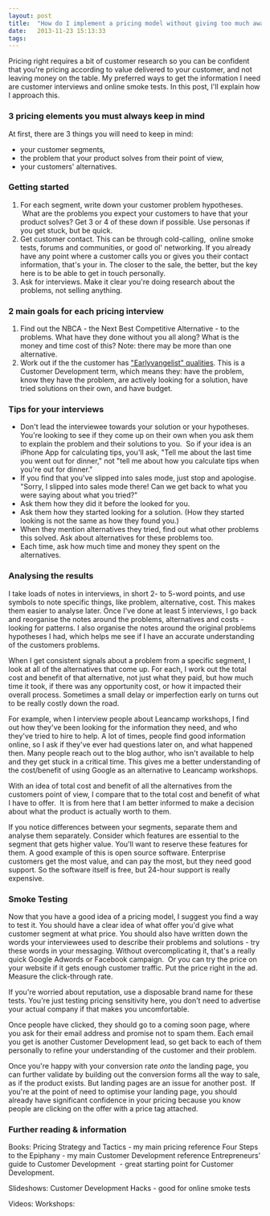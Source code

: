 ```yaml
---
layout: post
title:  "How do I implement a pricing model without giving too much away?"
date:   2013-11-23 15:13:33
tags:   
---
```


<div>Pricing right requires a bit of customer research so you can be confident that you're pricing according to value delivered to your customer, and not leaving money on the table. My preferred ways to get the information I need are customer interviews and online smoke tests. In this post, I'll explain how I approach this.</div>
<h3><strong>3 pricing elements you must always keep in mind</strong></h3>
<div>At first, there are 3 things you will need to keep in mind:</div>
<div>
<ul>
	<li>your customer segments,</li>
	<li>the problem that your product solves from their point of view,</li>
	<li>your customers' alternatives.</li>
</ul>
</div>
<h3>Getting started</h3>
<div>
<ol>
	<li>For each segment, write down your customer problem hypotheses.  What are the problems you expect your customers to have that your product solves? Get 3 or 4 of these down if possible. Use personas if you get stuck, but be quick.</li>
	<li>Get customer contact. This can be through cold-calling,  online smoke tests, forums and communities, or good ol' networking. If you already have any point where a customer calls you or gives you their contact information, that's your in. The closer to the sale, the better, but the key here is to be able to get in touch personally.</li>
	<li>Ask for interviews. Make it clear you're doing research about the problems, not selling anything.</li>
</ol>
</div>
<h3>2 main goals for each pricing interview</h3>
<div>
<ol>
	<li>Find out the NBCA - the Next Best Competitive Alternative - to the problems. What have they done without you all along? What is the money and time cost of this? Note: there may be more than one alternative.</li>
	<li>Work out if the the customer has <a href="http://www.saintsal.com/2011/09/5-traits-of-earlyvangelists-aka-how-to-solve-problems-that-pay/">"Earlyvangelist" qualities</a>. This is a Customer Development term, which means they: have the problem, know they have the problem, are actively looking for a solution, have tried solutions on their own, and have budget.</li>
</ol>
</div>
<h3>Tips for your interviews</h3>
<ul>
	<li>Don't lead the interviewee towards your solution or your hypotheses. You're looking to see if they come up on their own when you ask them to explain the problem and their solutions to you.  So if your idea is an iPhone App for calculating tips, you'll ask, "Tell me about the last time you went out for dinner," not "tell me about how you calculate tips when you're out for dinner."</li>
	<li>If you find that you've slipped into sales mode, just stop and apologise. "Sorry, I slipped into sales mode there! Can we get back to what you were saying about what you tried?"</li>
	<li>Ask them how they did it before the looked for you.</li>
	<li>Ask them how they started looking for a solution. (How they started looking is not the same as how they found you.)</li>
	<li>When they mention alternatives they tried, find out what other problems this solved. Ask about alternatives for these problems too.</li>
	<li>Each time, ask how much time and money they spent on the alternatives.</li>
</ul>
<h3>Analysing the results</h3>
I take loads of notes in interviews, in short 2- to 5-word points, and use symbols to note specific things, like problem, alternative, cost. This makes them easier to analyse later. Once I've done at least 5 interviews, I go back and reorganise the notes around the problems, alternatives and costs - looking for patterns. I also organise the notes around the original problems hypotheses I had, which helps me see if I have an accurate understanding of the customers problems.

When I get consistent signals about a problem from a specific segment, I look at all of the alternatives that come up. For each, I work out the total cost and benefit of that alternative, not just what they paid, but how much time it took, if there was any opportunity cost, or how it impacted their overall process. Sometimes a small delay or imperfection early on turns out to be really costly down the road.

For example, when I interview people about Leancamp workshops, I find out how they've been looking for the information they need, and who they've tried to hire to help. A lot of times, people find good information online, so I ask if they've ever had questions later on, and what happened then. Many people reach out to the blog author, who isn't available to help and they get stuck in a critical time. This gives me a better understanding of the cost/benefit of using Google as an alternative to Leancamp workshops.

With an idea of total cost and benefit of all the alternatives from the customers point of view, I compare that to the total cost and benefit of what I have to offer.  It is from here that I am better informed to make a decision about what the product is actually worth to them.

If you notice differences between your segments, separate them and analyse them separately. Consider which features are essential to the segment that gets higher value. You'll want to reserve these features for them. A good example of this is open source software. Enterprise customers get the most value, and can pay the most, but they need good support. So the software itself is free, but 24-hour support is really expensive.
<h3>Smoke Testing</h3>
Now that you have a good idea of a pricing model, I suggest you find a way to test it. You should have a clear idea of what offer you'd give what customer segment at what price. You should also have written down the words your interviewees used to describe their problems and solutions - try these words in your messaging. Without overcomplicating it, that's a really quick Google Adwords or Facebook campaign.  Or you can try the price on your website if it gets enough customer traffic. Put the price right in the ad. Measure the click-through rate.

If you're worried about reputation, use a disposable brand name for these tests. You're just testing pricing sensitivity here, you don't need to advertise your actual company if that makes you uncomfortable.

Once people have clicked, they should go to a coming soon page, where you ask for their email address and promise not to spam them. Each email you get is another Customer Development lead, so get back to each of them personally to refine your understanding of the customer and their problem.

Once you're happy with your conversion rate <em>onto</em> the landing page, you can further validate by building out the conversion forms all the way to sale, as if the product exists. But landing pages are an issue for another post.  If you're at the point of need to optimise your landing page, you should already have significant confidence in your pricing because you know people are clicking on the offer with a price tag attached.
<h3>Further reading &amp; information</h3>
Books:
Pricing Strategy and Tactics - my main pricing reference
Four Steps to the Epiphany - my main Customer Development reference
Entrepreneurs' guide to Customer Development  - great starting point for Customer Development.

Slideshows:
Customer Development Hacks - good for online smoke tests

Videos:
Workshops:
